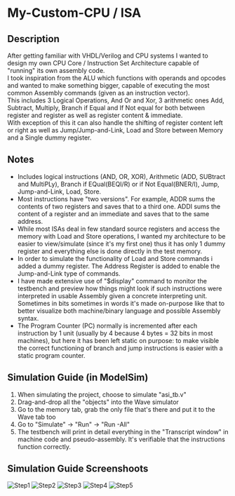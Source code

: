 # My-Custom-CPU / ISA

## Description

After getting familiar with VHDL/Verilog and CPU systems I wanted to design my own CPU Core / Instruction Set Architecture capable of "running" its own assembly code.<br>
I took inspiration from the ALU which functions with operands and opcodes and wanted to make something bigger, capable of executing the most common Assembly commands (given as an instruction vector).<br>
This includes 3 Logical Operations, And Or and Xor, 3 arithmetic ones Add, Subtract, Multiply, Branch if Equal and If Not equal for both between register and register as well as register content & immediate. <br>
With exception of this it can also handle the shifting of register content left or right as well as Jump/Jump-and-Link, Load and Store between Memory and a Single dummy register.<br>

## Notes
* Includes logical instructions (AND, OR, XOR), Arithmetic (ADD, SUBtract and MultiPLy), Branch if EQual(BEQI/R) or if Not Equal(BNER/I), Jump, Jump-and-Link, Load, Store.
* Most instructions have "two versions". For example, ADDR sums the contents of two registers and saves that to a third one. ADDI sums the content of a register and an immediate and saves that to the same address.
* While most ISAs deal in few standard source registers and access the memory with Load and Store operations, I wanted my architecture to be easier to view/simulate (since it's my first one) thus it has only 1 dummy register and everything else is done directly in the test memory.
* In order to simulate the functionality of Load and Store commands i added a dummy register. The Address Register is added to enable the Jump-and-Link type of commands.
* I have made extensive use of "$display" command to monitor the testbench and preview how things might look if such instructions were interpreted in usable Assembly given a concrete interpreting unit. Sometimes in bits sometimes in words it's made on-purpose like that to better visualize both machine/binary language and possible Assembly syntax.
* The Program Counter (PC) normally is incremented after each instruction by 1 unit (usually by 4 because 4 bytes = 32 bits in most machines), but here it has been left static on purpose: to make visible the correct functioning of branch and jump instructions is easier with a static program counter.

## Simulation Guide (in ModelSim)
1. When simulating the project, choose to simulate "asi_tb.v"
2. Drag-and-drop all the "objects" into the Wave simulator
3. Go to the memory tab, grab the only file that's there and put it to the Wave tab too
4. Go to "Simulate" -> "Run" -> "Run -All"
5. The testbench will print in detail everything in the "Transcript window" in machine code and pseudo-assembly. It's verifiable that the instructions function correctly. 

## Simulation Guide Screenshoots
![Step1](https://user-images.githubusercontent.com/123891760/223788167-e85cce60-a5f5-4ad9-bb20-e8224bd6f172.jpg)
![Step2](https://user-images.githubusercontent.com/123891760/223788178-0f263d3c-c113-49b5-8ac3-be3075cd1754.jpg)
![Step3](https://user-images.githubusercontent.com/123891760/223788190-a780dc79-8861-4c4b-9c01-f76bff9af7ef.jpg)
![Step4](https://user-images.githubusercontent.com/123891760/223788197-85bb651f-838e-46b2-8439-ee220a9c017a.jpg)
![Step5](https://user-images.githubusercontent.com/123891760/223792268-e4955a1a-8f12-4c4c-91a7-13e71b3cee4e.jpg)
